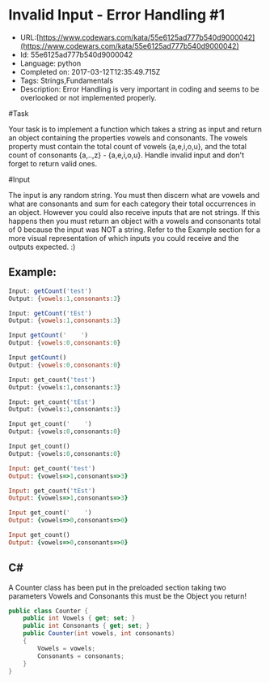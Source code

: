 # Invalid Input - Error Handling #1

 - URL:[https://www.codewars.com/kata/55e6125ad777b540d9000042](https://www.codewars.com/kata/55e6125ad777b540d9000042)
 - Id: 55e6125ad777b540d9000042
 - Language: python
 - Completed on: 2017-03-12T12:35:49.715Z
 - Tags: Strings,Fundamentals
 - Description:
Error Handling is very important in coding and seems to be overlooked or not implemented properly.

#Task

Your task is to implement a function which takes a string as input and return an object containing the properties
vowels and consonants. The vowels property must contain the total count of vowels {a,e,i,o,u}, and the total count of consonants {a,..,z} - {a,e,i,o,u}. Handle invalid input and don't forget to return valid ones.

#Input

The input is any random string. You must then discern what are vowels and what are consonants and sum for each category their total occurrences in an object. However you could also receive inputs that are not strings. If this happens then you must return an object with a vowels and consonants total of 0 because the input was NOT a string. Refer to the Example section for a more visual representation of which inputs you could receive and the outputs expected. :)

<h2>Example:</h2>

```javascript
Input: getCount('test')
Output: {vowels:1,consonants:3}

Input: getCount('tEst')
Output: {vowels:1,consonants:3}

Input getCount('    ')
Output: {vowels:0,consonants:0}

Input getCount()
Output: {vowels:0,consonants:0}
```

```python
Input: get_count('test')
Output: {vowels:1,consonants:3}

Input: get_count('tEst')
Output: {vowels:1,consonants:3}

Input get_count('    ')
Output: {vowels:0,consonants:0}

Input get_count()
Output: {vowels:0,consonants:0}
```

```ruby
Input: get_count('test')
Output: {vowels=>1,consonants=>3}

Input: get_count('tEst')
Output: {vowels=>1,consonants=>3}

Input get_count('    ')
Output: {vowels=>0,consonants=>0}

Input get_count()
Output: {vowels=>0,consonants=>0}
```

<h2>C#</h2>
<p>
A Counter class has been put in the preloaded section taking two parameters Vowels and Consonants this must be the Object you return!
</p>

```csharp
public class Counter {
    public int Vowels { get; set; }
    public int Consonants { get; set; }
    public Counter(int vowels, int consonants)
    {
        Vowels = vowels;
        Consonants = consonants;
    }
}

```

